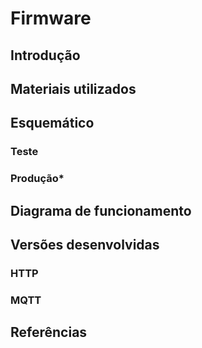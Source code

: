# Firmware

## Introdução

## Materiais utilizados

## Esquemático

### Teste

### Produção*

## Diagrama de funcionamento

## Versões desenvolvidas

### HTTP

### MQTT

## Referências
